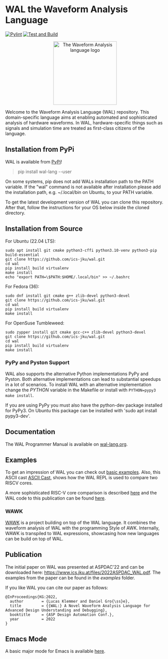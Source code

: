 # WAL the Waveform Analysis Language
[![Pylint](https://github.com/ics-jku/wal/actions/workflows/pylint.yml/badge.svg)](https://github.com/ics-jku/wal/actions/workflows/pylint.yml)
[![Test and Build](https://github.com/ics-jku/wal/actions/workflows/python-app.yml/badge.svg)](https://github.com/ics-jku/wal/actions/workflows/python-app.yml)

<p align="center">
  <img src="https://wal-lang.org/static/logo.svg?" alt="The Waveform Analysis language logo" width="200"/>
</p>

Welcome to the Waveform Analysis Language (WAL) repository. This domain-specific language aims at enabling automated and sophisticated analysis of hardware waveforms. In WAL, hardware-specific things such as signals and simulation time are treated as first-class citizens of the language.

## Installation from PyPi
WAL is available from [PyPi](https://pypi.org/project/wal-lang/)!
> pip install wal-lang --user

On some systems, pip does not add WALs installation path to the PATH variable. If the "wal" command is not available after installation please add the installation path, e.g. ~/.local/bin on Ubuntu, to your PATH variable.

To get the latest development version of WAL you can clone this repository.
After that, follow the instructions for your OS below inside the cloned directory.

## Installation from Source
For Ubuntu (22.04 LTS):
```
sudo apt install git cmake python3-cffi python3.10-venv python3-pip build-essential
git clone https://github.com/ics-jku/wal.git
cd wal
pip install build virtualenv
make install
echo "export PATH=\$PATH:$HOME/.local/bin" >> ~/.bashrc
```

For Fedora (36):
```
sudo dnf install git cmake g++ zlib-devel python3-devel
git clone https://github.com/ics-jku/wal.git
cd wal
pip install build virtualenv
make install
```

For OpenSuse Tumbleweed:
```
sudo zypper install git cmake gcc-c++ zlib-devel python3-devel
git clone https://github.com/ics-jku/wal.git
cd wal
pip install build virtualenv
make install
```

### PyPy and Pyston Support
WAL also supports the alternative Python implementations PyPy and Pyston.
Both alternative implementations can lead to substantial speedups in a lot of scenarios.
To install WAL with an alternative implementation change the *PYTHON* variable in the Makefile or install with `PYTHON=pypy3 make install`.

If you are using PyPy you must also have the python-dev package installed for PyPy3.
On Ubuntu this package can be installed with 'sudo apt install pypy3-dev'.

## Documentation
The WAL Programmer Manual is available on [wal-lang.org](https://wal-lang.org/documentation/core).

## Examples
To get an impression of WAL you can check out [basic examples](https://github.com/ics-jku/wal/tree/main/examples/basics).
Also, this ASCII cast [ASCII Cast](https://asciinema.org/a/I8fQknySyaZqNjXAA8Ej7wOoq), shows how the WAL REPL is used to compare two RISCV cores.

A more sophisticated RISC-V core comparison is described [here](https://www.ics.jku.at/files/2022DAC_LBR-Waveform-based-Performance-Analyisis-for-RISC-V.pdf) and the WAL code to this publication can be found [here](https://github.com/LucasKl/dac22-lbr-experiments).

### WAWK
[WAWK](https://github.com/ics-jku/wal/tree/main/wawk) is a project building on top of the WAL language. It combines the waveform analysis of WAL with the programming Style of AWK.
Internally, WAWK is transpiled to WAL expressions, showcasing how new languages can be build on top of WAL.

## Publication
The initial paper on WAL was presented at ASPDAC'22 and can be downloaded here: https://www.ics.jku.at/files/2022ASPDAC_WAL.pdf.
The examples from the paper can be found in the *examples* folder.

If you like WAL you can cite our paper as follows:

```
@InProceedings{KG:2022,
  author        = {Lucas Klemmer and Daniel Gro{\ss}e},
  title         = {{WAL:} A Novel Waveform Analysis Language for Advanced Design Understanding and Debugging},
  booktitle     = {ASP Design Automation Conf.},
  year          = 2022
}

```

## Emacs Mode
A basic major mode for Emacs is available [here](https://github.com/LucasKl/wal-major-mode).
